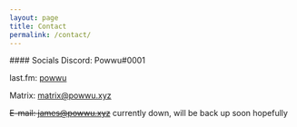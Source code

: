 ```yaml
---
layout: page
title: Contact
permalink: /contact/
---
```


<div class="code-example" markdown="1">
#### Socials
Discord: Powwu#0001

last.fm: [powwu](https://last.fm/user/powwu)

Matrix: matrix@powwu.xyz

~~E-mail: james@powwu.xyz~~ currently down, will be back up soon hopefully


</div>
